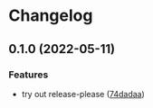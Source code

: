 # Changelog

## 0.1.0 (2022-05-11)


### Features

* try out release-please ([74dadaa](https://github.com/Skn0tt/expact/commit/74dadaae168bafd888a363ac37c984e01f9dd585))
